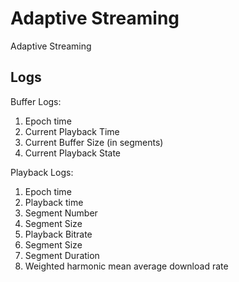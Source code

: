 Adaptive Streaming
==================
Adaptive Streaming

Logs
----
Buffer Logs:

1. Epoch time
2. Current Playback Time
3. Current Buffer Size (in segments)
4. Current Playback State


Playback Logs:

1. Epoch time
2. Playback time
3. Segment Number
4. Segment Size
5. Playback Bitrate 
6. Segment Size 
7. Segment Duration
8. Weighted harmonic mean average download rate

